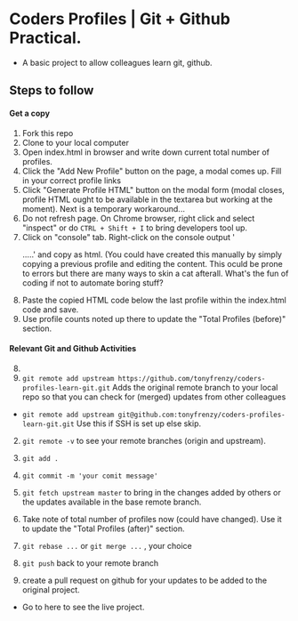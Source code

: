 # Coders Profiles | Git + Github Practical.

- A basic project to allow colleagues learn git, github.

## Steps to follow
#### Get a copy
1. Fork this repo
2. Clone to your local computer
3. Open index.html in browser and write down current total number of profiles.
4. Click the "Add New Profile" button on the page, a modal comes up. Fill in your correct profile links
5. Click "Generate Profile HTML" button on the modal form (modal closes, profile HTML ought to be available in the textarea but working at the moment). Next is a temporary workaround...
 1. Do not refresh page. On Chrome browser, right click and select "inspect" or do `CTRL + Shift + I`  to bring developers tool up.
 2. Click on "console" tab. Right-click on the console output '<dl class>.....' and copy as html. (You could have created this manually by simply copying a previous profile and editing the content. This oculd be prone to errors but there are many ways to skin a cat afterall. What's the fun of coding if not to automate boring stuff?
6. Paste the copied HTML code below the last profile within the index.html code and save.
7. Use profile counts noted up there to update the "Total Profiles (before)" section.


#### Relevant Git and Github Activities
8. 
 1. `git remote add upstream https://github.com/tonyfrenzy/coders-profiles-learn-git.git` Adds the original remote branch to your local repo so that you can check for (merged) updates from other colleagues
  - `git remote add upstream git@github.com:tonyfrenzy/coders-profiles-learn-git.git` Use this if SSH is set up else skip.
 2. `git remote -v` to see your remote branches (origin and upstream).

 3. `git add .`
 4. `git commit -m 'your comit message'`
 5. `git fetch upstream master` to bring in the changes added by others or the updates available in the base remote branch.

 6. Take note of total number of profiles now (could have changed). Use it to update the "Total Profiles (after)" section.

 7. `git rebase ...` or `git merge ...` , your choice
 8. `git push` back to your remote branch
 9. create a pull request on github for your updates to be added to the original project.

- Go to here to see the live project.
